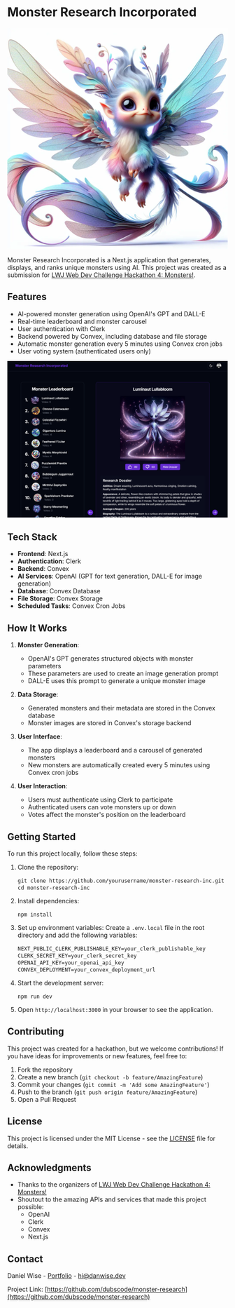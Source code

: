 # Monster Research Incorporated

![Monster Example](/assets/mirthful-zephyrkin.png?height=300&width=300)

Monster Research Incorporated is a Next.js application that generates, displays, and ranks unique monsters using AI. This project was created as a submission for [LWJ Web Dev Challenge Hackathon 4: Monsters!](https://www.learnwithjason.dev/blog/web-dev-challenge-hackathon-monsters).

## Features

- AI-powered monster generation using OpenAI's GPT and DALL-E
- Real-time leaderboard and monster carousel
- User authentication with Clerk
- Backend powered by Convex, including database and file storage
- Automatic monster generation every 5 minutes using Convex cron jobs
- User voting system (authenticated users only)

![Dashboard](/assets/dashboard.png?height=600&width=800)

## Tech Stack

- **Frontend**: Next.js
- **Authentication**: Clerk
- **Backend**: Convex
- **AI Services**: OpenAI (GPT for text generation, DALL-E for image generation)
- **Database**: Convex Database
- **File Storage**: Convex Storage
- **Scheduled Tasks**: Convex Cron Jobs

## How It Works

1. **Monster Generation**:

   - OpenAI's GPT generates structured objects with monster parameters
   - These parameters are used to create an image generation prompt
   - DALL-E uses this prompt to generate a unique monster image

2. **Data Storage**:

   - Generated monsters and their metadata are stored in the Convex database
   - Monster images are stored in Convex's storage backend

3. **User Interface**:

   - The app displays a leaderboard and a carousel of generated monsters
   - New monsters are automatically created every 5 minutes using Convex cron jobs

4. **User Interaction**:
   - Users must authenticate using Clerk to participate
   - Authenticated users can vote monsters up or down
   - Votes affect the monster's position on the leaderboard

## Getting Started

To run this project locally, follow these steps:

1. Clone the repository:

   ```
   git clone https://github.com/yourusername/monster-research-inc.git
   cd monster-research-inc
   ```

2. Install dependencies:

   ```
   npm install
   ```

3. Set up environment variables:
   Create a `.env.local` file in the root directory and add the following variables:

   ```
   NEXT_PUBLIC_CLERK_PUBLISHABLE_KEY=your_clerk_publishable_key
   CLERK_SECRET_KEY=your_clerk_secret_key
   OPENAI_API_KEY=your_openai_api_key
   CONVEX_DEPLOYMENT=your_convex_deployment_url
   ```

4. Start the development server:

   ```
   npm run dev
   ```

5. Open `http://localhost:3000` in your browser to see the application.

## Contributing

This project was created for a hackathon, but we welcome contributions! If you have ideas for improvements or new features, feel free to:

1. Fork the repository
2. Create a new branch (`git checkout -b feature/AmazingFeature`)
3. Commit your changes (`git commit -m 'Add some AmazingFeature'`)
4. Push to the branch (`git push origin feature/AmazingFeature`)
5. Open a Pull Request

## License

This project is licensed under the MIT License - see the [LICENSE](LICENSE) file for details.

## Acknowledgments

- Thanks to the organizers of [LWJ Web Dev Challenge Hackathon 4: Monsters!](https://www.learnwithjason.dev/blog/web-dev-challenge-hackathon-monsters)
- Shoutout to the amazing APIs and services that made this project possible:
  - OpenAI
  - Clerk
  - Convex
  - Next.js

## Contact

Daniel Wise - [Portfolio](https://www.danwise.dev) - hi@danwise.dev

Project Link: [https://github.com/dubscode/monster-research](https://github.com/dubscode/monster-research)
